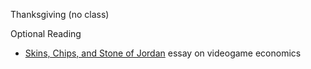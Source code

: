 Thanksgiving (no class)

Optional Reading
+ [Skins, Chips, and Stone of Jordan](http://rhizome.org/editorial/2016/dec/14/searching-for-the-value-of-video-game-economies/) essay on videogame economics
